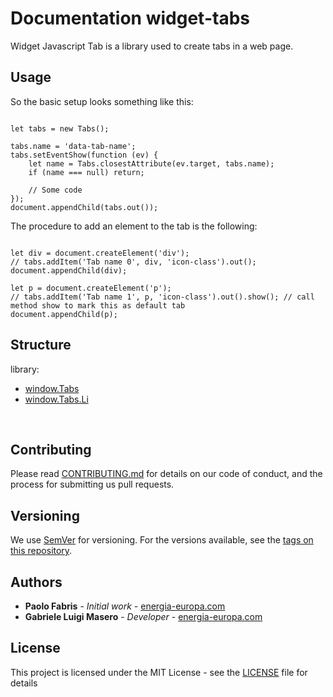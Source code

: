 # Documentation widget-tabs

Widget Javascript Tab is a library used to create tabs in a web page.

## Usage

So the basic setup looks something like this:

```

let tabs = new Tabs();

tabs.name = 'data-tab-name';
tabs.setEventShow(function (ev) {
    let name = Tabs.closestAttribute(ev.target, tabs.name);
    if (name === null) return;

    // Some code
});
document.appendChild(tabs.out());

```

The procedure to add an element to the tab is the following:

```

let div = document.createElement('div');
// tabs.addItem('Tab name 0', div, 'icon-class').out();
document.appendChild(div);

let p = document.createElement('p');
// tabs.addItem('Tab name 1', p, 'icon-class').out().show(); // call method show to mark this as default tab 
document.appendChild(p);

```

## Structure

library:
- [window.Tabs](https://github.com/energia-source/widget-tabs/tree/main/lib)
- [window.Tabs.Li](https://github.com/energia-source/widget-tabs/tree/main/lib)

<br>

## Contributing

Please read [CONTRIBUTING.md](https://github.com/energia-source/widget-tabs/blob/main/CONTRIBUTING.md) for details on our code of conduct, and the process for submitting us pull requests.

## Versioning

We use [SemVer](https://semver.org/) for versioning. For the versions available, see the [tags on this repository](https://github.com/energia-source/widget-tabs/tags). 

## Authors

* **Paolo Fabris** - *Initial work* - [energia-europa.com](https://www.energia-europa.com/)
* **Gabriele Luigi Masero** - *Developer* - [energia-europa.com](https://www.energia-europa.com/)

## License

This project is licensed under the MIT License - see the [LICENSE](LICENSE) file for details
